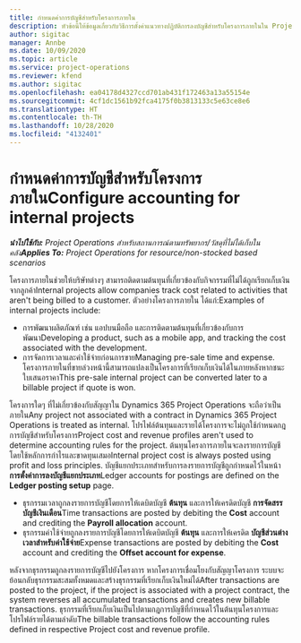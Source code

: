 ```yaml
---
title: กำหนดค่าการบัญชีสำหรับโครงการภายใน
description: หัวข้อนี้ให้ข้อมูลเกี่ยวกับวิธีการตั้งค่าแนวทางปฏิบัติการลงบัญชีสำหรับโครงการภายในใน Project Operations
author: sigitac
manager: Annbe
ms.date: 10/09/2020
ms.topic: article
ms.service: project-operations
ms.reviewer: kfend
ms.author: sigitac
ms.openlocfilehash: ea04178d4327ccd701ab431f172463a13a55154e
ms.sourcegitcommit: 4cf1dc1561b92fca4175f0b3813133c5e63ce8e6
ms.translationtype: HT
ms.contentlocale: th-TH
ms.lasthandoff: 10/28/2020
ms.locfileid: "4132401"
---
```

# <a name="configure-accounting-for-internal-projects"></a><span data-ttu-id="32aa5-103">กำหนดค่าการบัญชีสำหรับโครงการภายใน</span><span class="sxs-lookup"><span data-stu-id="32aa5-103">Configure accounting for internal projects</span></span>

<span data-ttu-id="32aa5-104">_**นำไปใช้กับ:** Project Operations สำหรับสถานการณ์ตามทรัพยากร/วัสดุที่ไม่ได้เก็บในคลัง_</span><span class="sxs-lookup"><span data-stu-id="32aa5-104">_**Applies To:** Project Operations for resource/non-stocked based scenarios_</span></span>

<span data-ttu-id="32aa5-105">โครงการภายในช่วยให้บริษัทต่างๆ สามารถติดตามต้นทุนที่เกี่ยวข้องกับกิจกรรมที่ไม่ได้ถูกเรียกเก็บเงินจากลูกค้า</span><span class="sxs-lookup"><span data-stu-id="32aa5-105">Internal projects allow companies track cost related to activities that aren't being billed to a customer.</span></span> <span data-ttu-id="32aa5-106">ตัวอย่างโครงการภายใน ได้แก่:</span><span class="sxs-lookup"><span data-stu-id="32aa5-106">Examples of internal projects include:</span></span>

- <span data-ttu-id="32aa5-107">การพัฒนาผลิตภัณฑ์ เช่น แอปบนมือถือ และการติดตามต้นทุนที่เกี่ยวข้องกับการพัฒนา</span><span class="sxs-lookup"><span data-stu-id="32aa5-107">Developing a product, such as a mobile app, and tracking the cost associated with the development.</span></span>
- <span data-ttu-id="32aa5-108">การจัดการเวลาและค่าใช้จ่ายก่อนการขาย</span><span class="sxs-lookup"><span data-stu-id="32aa5-108">Managing pre-sale time and expense.</span></span> <span data-ttu-id="32aa5-109">โครงการภายในที่ขายล่วงหน้านี้สามารถแปลงเป็นโครงการที่เรียกเก็บเงินได้ในภายหลังหากชนะใบเสนอราคา</span><span class="sxs-lookup"><span data-stu-id="32aa5-109">This pre-sale internal project can be converted later to a billable project if quote is won.</span></span>

<span data-ttu-id="32aa5-110">โครงการใดๆ ที่ไม่เกี่ยวข้องกับสัญญาใน Dynamics 365 Project Operations จะถือว่าเป็นภายใน</span><span class="sxs-lookup"><span data-stu-id="32aa5-110">Any project not associated with a contract in Dynamics 365 Project Operations is treated as internal.</span></span> <span data-ttu-id="32aa5-111">โปรไฟล์ต้นทุนและรายได้โครงการจะไม่ถูกใช้กำหนดกฎการบัญชีสำหรับโครงการ</span><span class="sxs-lookup"><span data-stu-id="32aa5-111">Project cost and revenue profiles aren't used to determine accounting rules for the project.</span></span> <span data-ttu-id="32aa5-112">ต้นทุนโครงการภายในจะลงรายการบัญชีโดยใช้หลักการกำไรและขาดทุนเสมอ</span><span class="sxs-lookup"><span data-stu-id="32aa5-112">Internal project cost is always posted using profit and loss principles.</span></span> <span data-ttu-id="32aa5-113">บัญชีแยกประเภทสำหรับการลงรายการบัญชีถูกกำหนดไว้ในหน้า **การตั้งค่าการลงบัญชีแยกประเภท**</span><span class="sxs-lookup"><span data-stu-id="32aa5-113">Ledger accounts for postings are defined on the **Ledger posting setup** page.</span></span>

- <span data-ttu-id="32aa5-114">ธุรกรรมเวลาถูกลงรายการบัญชีโดยการให้เดบิตบัญชี **ต้นทุน** และการให้เครดิตบัญชี **การจัดสรรบัญชีเงินเดือน**</span><span class="sxs-lookup"><span data-stu-id="32aa5-114">Time transactions are posted by debiting the **Cost** account and crediting the **Payroll allocation** account.</span></span>
- <span data-ttu-id="32aa5-115">ธุรกรรมค่าใช้จ่ายถูกลงรายการบัญชีโดยการให้เดบิตบัญชี **ต้นทุน** และการให้เครดิต **บัญชีส่วนต่างเวลาสำหรับค่าใช้จ่าย**</span><span class="sxs-lookup"><span data-stu-id="32aa5-115">Expense transactions are posted by debiting the **Cost** account and crediting the **Offset account for expense**.</span></span>

<span data-ttu-id="32aa5-116">หลังจากธุรกรรมถูกลงรายการบัญชีไปยังโครงการ หากโครงการเชื่อมโยงกับสัญญาโครงการ ระบบจะย้อนกลับธุรกรรมสะสมทั้งหมดและสร้างธุรกรรมที่เรียกเก็บเงินใหม่ได้</span><span class="sxs-lookup"><span data-stu-id="32aa5-116">After transactions are posted to the project, if the project is associated with a project contract, the system reverses all accumulated transactions and creates new billable transactions.</span></span> <span data-ttu-id="32aa5-117">ธุรกรรมที่เรียกเก็บเงินเป็นไปตามกฎการบัญชีที่กำหนดไว้ในต้นทุนโครงการและโปรไฟล์รายได้ตามลำดับ</span><span class="sxs-lookup"><span data-stu-id="32aa5-117">The billable transactions follow the accounting rules defined in respective Project cost and revenue profile.</span></span>


